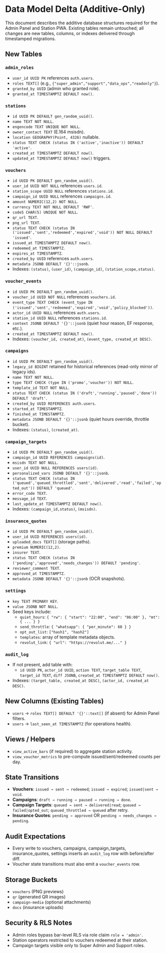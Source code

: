 # Data Model Delta (Additive-Only)

This document describes the additive database structures required for the Admin
Panel and Station PWA. Existing tables remain untouched; all changes are new
tables, columns, or indexes delivered through timestamped migrations.

## New Tables

### `admin_roles`

- `user_id UUID PK` references `auth.users`.
- `roles TEXT[]` (e.g., `{"super_admin","support","data_ops","readonly"}`).
- `granted_by UUID` (admin who granted role).
- `granted_at TIMESTAMPTZ DEFAULT now()`.

### `stations`

- `id UUID PK DEFAULT gen_random_uuid()`.
- `name TEXT NOT NULL`.
- `engencode TEXT UNIQUE NOT NULL`.
- `owner_contact TEXT` (E.164 msisdn).
- `location GEOGRAPHY(Point, 4326)` nullable.
- `status TEXT CHECK (status IN ('active','inactive')) DEFAULT 'active'`.
- `created_at TIMESTAMPTZ DEFAULT now()`.
- `updated_at TIMESTAMPTZ DEFAULT now()` triggers.

### `vouchers`

- `id UUID PK DEFAULT gen_random_uuid()`.
- `user_id UUID NOT NULL` references `users.id`.
- `station_scope UUID NULL` references `stations.id`.
- `campaign_id UUID NULL` references `campaigns.id`.
- `amount NUMERIC(12,2) NOT NULL`.
- `currency TEXT NOT NULL DEFAULT 'RWF'`.
- `code5 CHAR(5) UNIQUE NOT NULL`.
- `qr_url TEXT`.
- `png_url TEXT`.
- `status TEXT CHECK (status IN ('issued','sent','redeemed','expired','void')) NOT NULL DEFAULT 'issued'`.
- `issued_at TIMESTAMPTZ DEFAULT now()`.
- `redeemed_at TIMESTAMPTZ`.
- `expires_at TIMESTAMPTZ`.
- `created_by UUID` references `auth.users`.
- `metadata JSONB DEFAULT '{}'::jsonb`.
- Indexes: `(status)`, `(user_id)`, `(campaign_id)`, `(station_scope,status)`.

### `voucher_events`

- `id UUID PK DEFAULT gen_random_uuid()`.
- `voucher_id UUID NOT NULL` references `vouchers.id`.
- `event_type TEXT CHECK (event_type IN ('issued','sent','redeemed','expired','void','policy_blocked'))`.
- `actor_id UUID NULL` references `auth.users`.
- `station_id UUID NULL` references `stations.id`.
- `context JSONB DEFAULT '{}'::jsonb` (quiet hour reason, EF response, etc.).
- `created_at TIMESTAMPTZ DEFAULT now()`.
- Indexes: `(voucher_id, created_at)`, `(event_type, created_at DESC)`.

### `campaigns`

- `id UUID PK DEFAULT gen_random_uuid()`.
- `legacy_id BIGINT` retained for historical references (read-only mirror of legacy ids).
- `name TEXT NOT NULL`.
- `type TEXT CHECK (type IN ('promo','voucher')) NOT NULL`.
- `template_id TEXT NOT NULL`.
- `status TEXT CHECK (status IN ('draft','running','paused','done')) DEFAULT 'draft'`.
- `created_by UUID REFERENCES auth.users`.
- `started_at TIMESTAMPTZ`.
- `finished_at TIMESTAMPTZ`.
- `metadata JSONB DEFAULT '{}'::jsonb` (quiet hours override, throttle bucket).
- Indexes: `(status)`, `(created_at)`.

### `campaign_targets`

- `id UUID PK DEFAULT gen_random_uuid()`.
- `campaign_id UUID REFERENCES campaigns(id)`.
- `msisdn TEXT NOT NULL`.
- `user_id UUID NULL REFERENCES users(id)`.
- `personalized_vars JSONB DEFAULT '{}'::jsonb`.
- `status TEXT CHECK (status IN ('queued','queued_throttled','sent','delivered','read','failed','opted_out')) DEFAULT 'queued'`.
- `error_code TEXT`.
- `message_id TEXT`.
- `last_update_at TIMESTAMPTZ DEFAULT now()`.
- Indexes: `(campaign_id,status)`, `(msisdn)`.

### `insurance_quotes`

- `id UUID PK DEFAULT gen_random_uuid()`.
- `user_id UUID REFERENCES users(id)`.
- `uploaded_docs TEXT[]` (storage paths).
- `premium NUMERIC(12,2)`.
- `insurer TEXT`.
- `status TEXT CHECK (status IN ('pending','approved','needs_changes')) DEFAULT 'pending'`.
- `reviewer_comment TEXT`.
- `approved_at TIMESTAMPTZ`.
- `metadata JSONB DEFAULT '{}'::jsonb` (OCR snapshots).

### `settings`

- `key TEXT PRIMARY KEY`.
- `value JSONB NOT NULL`.
- Seed keys include:
  - `quiet_hours`:
    `{ "rw": { "start": "22:00", "end": "06:00" }, "mt": { ... } }`
  - `send_throttle`: `{ "whatsapp": { "per_minute": 60 } }`
  - `opt_out_list`: `["hash1", "hash2"]`
  - `templates`: array of template metadata objects.
  - `revolut_link`: `{ "url": "https://revolut.me/..." }`

### `audit_log`

- If not present, add table with:
  - `id UUID PK`, `actor_id UUID`, `action TEXT`, `target_table TEXT`,
    `target_id TEXT`, `diff JSONB`, `created_at TIMESTAMPTZ DEFAULT now()`.
- Indexes: `(target_table, created_at DESC)`, `(actor_id, created_at DESC)`.

## New Columns (Existing Tables)

- `users` → `roles TEXT[] DEFAULT '{}'::text[]` (if absent) for Admin Panel
  filters.
- `users` → `last_seen_at TIMESTAMPTZ` (for operations health).

## Views / Helpers

- `view_active_bars` (if required) to aggregate station activity.
- `view_voucher_metrics` to pre-compute issued/sent/redeemed counts per day.

## State Transitions

- **Vouchers**: `issued → sent → redeemed`; `issued → expired`;
  `issued|sent → void`.
- **Campaigns**: `draft → running → paused → running → done`.
- **Campaign Targets**: `queued → sent → delivered|read`;
  `queued → failed|opted_out`; `queued_throttled → queued` after retry.
- **Insurance Quotes**: `pending → approved` OR
  `pending → needs_changes → pending`.

## Audit Expectations

- Every write to vouchers, campaigns, campaign_targets, insurance_quotes,
  settings inserts an `audit_log` row with before/after diff.
- Voucher state transitions must also emit a `voucher_events` row.

## Storage Buckets

- `vouchers` (PNG previews)
- `qr` (generated QR images)
- `campaign-media` (optional attachments)
- `docs` (insurance uploads)

## Security & RLS Notes

- Admin roles bypass bar-level RLS via role claim `role = 'admin'`.
- Station operators restricted to vouchers redeemed at their station.
- Campaign targets visible only to Super Admin and Support roles.
